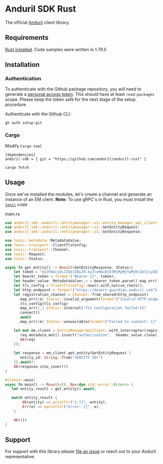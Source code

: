 # Anduril SDK Rust

The official [Anduril](https://www.anduril.com/) client library.

## Requirements

[Rust installed](https://doc.rust-lang.org/beta/book/ch01-01-installation.html#installing-rustup-on-linux-or-macos). Code samples were written in 1.79.0 

## Installation

### Authentication

To authenticate with the Github package repository, you will need to generate a [personal access token](https://docs.github.com/en/authentication/keeping-your-account-and-data-secure/managing-your-personal-access-tokens#creating-a-personal-access-token-classic). This should have at least `read:packages` scope. Please keep the token safe for the next stage of the setup procedure.

Authenticate with the Github CLI:
```
gh auth setup-git
```

### Cargo
Modify `Cargo.toml`

```
[dependencies]
anduril-sdk = { git = "https://github.com/anduril/anduril-rust" }
```

```
cargo fetch
```
## Usage

Once we've installed the modules, let's create a channel and generate an
instance of an EM client. **Note:** To use gRPC's in Rust, you must install the
[`tonic`](https://docs.rs/tonic/latest/tonic/index.html) crate

main.rs

```rust
use anduril_sdk::anduril::entitymanager::v1::entity_manager_api_client::EntityManagerApiClient;
use anduril_sdk::anduril::entitymanager::v1::GetEntityRequest;
use anduril_sdk::anduril::entitymanager::v1::GetEntityResponse;

use tonic::metadata::MetadataValue;
use tonic::transport::ClientTlsConfig;
use tonic::transport::Channel;
use tonic::Request;
use tonic::Status;

async fn get_entity() -> Result<GetEntityResponse, Status>{
    let token = "eyJhbGciOiJIUzI1NiJ9.eyJleHAiOjE3MjMyMjYwMjEsImlzcyI6ImFuZHVyaWwiLCJqdGkiOiI5Y2U2MTJlNi0xMGFiLTQ2ZGItYTU3My05ZDkxOGQyNzE4NjEiLCJuYmYiOjE3MjI2MjEyMTEsInN1YiI6InVzZXIvNzU1YjcwYmItOTcxYS00ZWYwLTgwOTYtMzY3NDQ4MjE3ZmJkIn0.DlsBKfA4kvUQGvmRYVE5ZymeB6M5qAsWXXXgCM_QAzo";
    let bearer_token = format!("Bearer {}", token);
    let header_value: MetadataValue<_> = bearer_token.parse().map_err(|_| Status::internal("Invalid Bearer Token"))?;
    let tls_config = ClientTlsConfig::new().with_native_roots();
    let http_endpoint = format!("https://desert-guardian.anduril.com");
    let registration_channel = Channel::from_shared(http_endpoint)
      .map_err(|e| Status::invalid_argument(format!("Invalid HTTP endpoint: {}", e)))?
      .tls_config(tls_config)
      .map_err(|_| Status::internal("TLS configuration failed"))?
      .connect()
      .await
      .map_err(|e| Status::unavailable(format!("Failed to connect: {}", e)))?;

    let mut em_client = EntityManagerApiClient::with_interceptor(registration_channel, |mut req: Request<()>| {
       req.metadata_mut().insert("authorization",  header_value.clone());
       Ok(req)
    });
    
    let response = em_client.get_entity(GetEntityRequest {
       entity_id: String::from("<ENTITY ID>")
    }).await?;
    Ok(response.into_inner())
}

#[tokio::main]
async fn main() -> Result<(), Box<dyn std::error::Error>> {
   let entity_result = get_entity().await;

   match entity_result {
        Ok(entity) => println!("{:?}", entity),
        Err(e) => eprintln!("Error: {}", e),
    }

    Ok(())
}
```

## Support

For support with this library please [file an issue](https://github.com/anduril/anduril-rust/issues/new) or reach out to your Anduril representative. 



